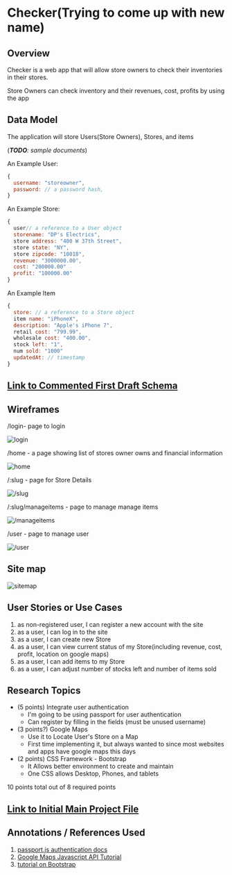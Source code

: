 

# Checker(Trying to come up with new name)

## Overview


Checker is a web app that will allow store owners to check their inventories in their stores.

Store Owners can check inventory and their revenues, cost, profits by using the app



## Data Model


The application will store Users(Store Owners), Stores, and items


(___TODO__: sample documents_)

An Example User:

```javascript
{
  username: "storeowner",
  password: // a password hash,
}
```

An Example Store:

```javascript
{
  user// a reference to a User object
  storename: "DP's Electrics",
  store address: "400 W 37th Street",
  store state: "NY",
  store zipcode: "10018",
  revenue: "3000000.00",
  cost: "200000.00"
  profit: "100000.00"
}
```
An Example Item

```javascript
{
  store: // a reference to a Store object
  item name: "iPhoneX",
  description: "Apple's iPhone 7",
  retail cost: "799.99",
  wholesale cost: "400.00",
  stock left: "1",
  num sold: "1000"
  updatedAt: // timestamp
}
```


## [Link to Commented First Draft Schema](db.js)


## Wireframes


/login- page to login

![login](documentation/log-in.png)

/home - a page showing list of stores owner owns and financial information

![home](documentation/home.png)

/:slug - page for Store Details

![/slug](documentation/slug.png)

/:slug/manageitems - page to manage manage items

![/manageitems](documentation/manageitems.png)

/user - page to manage user

![/user](documentation/user.png)

## Site map

![sitemap](documentation/site-map.png)

## User Stories or Use Cases

1. as non-registered user, I can register a new account with the site
2. as a user, I can log in to the site
3. as a user, I can create new Store
4. as a user, I can view current status of my Store(including revenue, cost, profit, location on google maps)
5. as a user, I can add items to my Store
6. as a user, I can adjust number of stocks left and number of items sold

## Research Topics


* (5 points) Integrate user authentication
    * I'm going to be using passport for user authentication
    * Can register by filling in the fields (must be unused username)
* (3 points?) Google Maps
    * Use it to Locate User's Store on a Map
    * First time implementing it, but always wanted to since most websites and apps have google maps this days
* (2 points) CSS Framework - Bootstrap
    * It Allows better environment to create and maintain
    * One CSS allows Desktop, Phones, and tablets

10 points total out of 8 required points


## [Link to Initial Main Project File](app.js)


## Annotations / References Used


1. [passport.js authentication docs](http://passportjs.org/docs)
2. [Google Maps Javascript API Tutorial](https://developers.google.com/maps/documentation/javascript/)
3. [tutorial on Bootstrap](https://getbootstrap.com/docs/3.3/css/)
